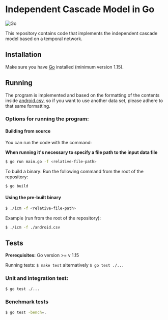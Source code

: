 # Independent Cascade Model in Go

![Go](https://github.com/github.com/oskaryil/independent-cascade-model/workflows/Go/badge.svg)

This repository contains code that implements the independent cascade model based on a temporal network.

## Installation

Make sure you have [Go](https://golang.org/) installed (minimum version 1.15).

## Running

The program is implemented and based on the formatting of the contents inside [android.csv](./android.csv), so if you want to use another data set, please adhere to that same formatting.

### Options for running the program:

#### Building from source

You can run the code with the command:

**When running it's necessary to specify a file path to the input data file**

```bash
$ go run main.go -f <relative-file-path>
```

To build a binary:
Run the following command from the root of the repository:

```bash
$ go build
```

#### Using the pre-built binary

```bash
$ ./icm -f <relative-file-path>
```

Example (run from the root of the repository):

```bash
$ ./icm -f ./android.csv
```

## Tests

**Prerequisites:** Go version >= v 1.15

Running tests: `$ make test` alternatively `$ go test ./...`

### Unit and integration test:

```bash
$ go test ./...
```

### Benchmark tests

```bash
$ go test -bench=.
```
